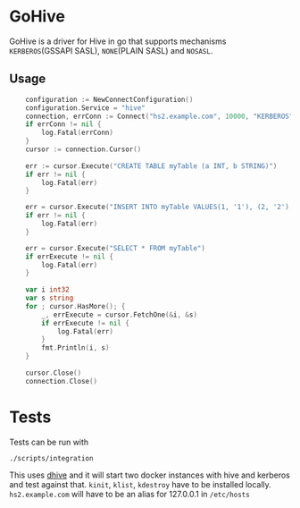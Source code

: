 # GoHive

GoHive is a driver for Hive in go that supports mechanisms `KERBEROS`(GSSAPI SASL), `NONE`(PLAIN SASL) and `NOSASL`.

## Usage

```go
    configuration := NewConnectConfiguration()
	configuration.Service = "hive"
	connection, errConn := Connect("hs2.example.com", 10000, "KERBEROS", configuration)
	if errConn != nil {
		log.Fatal(errConn)
	}
    cursor := connection.Cursor()
    
    err := cursor.Execute("CREATE TABLE myTable (a INT, b STRING)")
	if err != nil {
		log.Fatal(err)
	}

	err = cursor.Execute("INSERT INTO myTable VALUES(1, '1'), (2, '2'), (3, '3'), (4, '4')")
	if err != nil {
		log.Fatal(err)
    }

    err = cursor.Execute("SELECT * FROM myTable")
	if errExecute != nil {
		log.Fatal(err)
    }
    
    var i int32
	var s string
    for ; cursor.HasMore(); {
		_, errExecute = cursor.FetchOne(&i, &s)
		if errExecute != nil {
			log.Fatal(err)
		}
		fmt.Println(i, s)
    }
    
    cursor.Close()
    connection.Close()
```

# Tests
Tests can be run with 
```
./scripts/integration
```
This uses [dhive](https://github.com/beltran/dhive) and it will start two docker instances with hive and kerberos and test against that. `kinit`, `klist`, `kdestroy` have to be installed locally. `hs2.example.com` will have to be an alias for 127.0.0.1 in `/etc/hosts`
